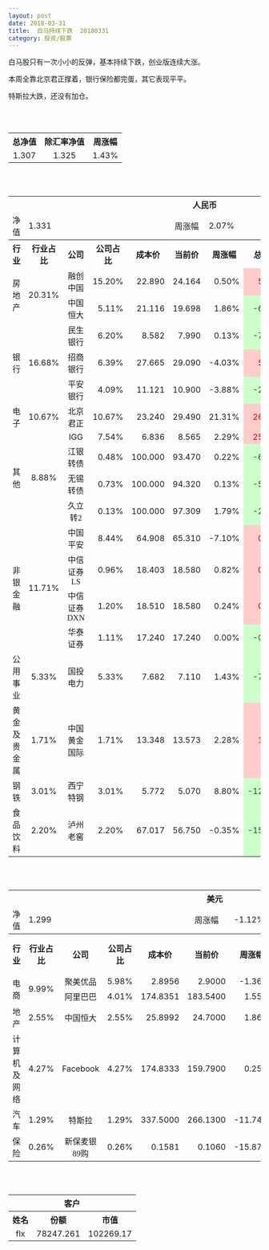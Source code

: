 ```yaml
---
layout: post
date: 2018-03-31
title:  白马持续下跌  20180331
category: 投资/股票
---
```


白马股只有一次小小的反弹，基本持续下跌，创业版连续大涨。

本周全靠北京君正撑着，银行保险都完蛋，其它表现平平。

特斯拉大跌，还没有加仓。

<br/>
<br/>

<table cellspacing="0" border="0">
	<tr>
		<th height="21" align="center"><font face="Noto Sans CJK SC Regular">总净值</font></th>
		<th align="center"><font face="Noto Sans CJK SC Regular">除汇率净值</font></th>
		<th align="center"><font face="Noto Sans CJK SC Regular">周涨幅</font></th>
	</tr>
	<tr>
		<td height="17" align="center" sdval="1.307" sdnum="1033;0;0.000">1.307</td>
		<td align="center" sdval="1.325" sdnum="1033;0;0.000">1.325</td>
		<td align="center" sdval="0.0143" sdnum="1033;0;0.00%">1.43%</td>
	</tr>
</table>
<br />
<br />
<table>
	<tr>
		<th colspan="11"  height="21" align="center" valign="middle"><font face="Noto Sans CJK SC Regular">人民币</font></th>
		</tr>
	<tr>
		<td height="17" align="center"><font face="Noto Sans CJK SC Regular">净值</font></td>
		<td colspan="4"  align="left" valign="middle" sdval="1.331" sdnum="1033;">1.331</td>
		<td align="center"><font face="Noto Sans CJK SC Regular">周涨幅</font></td>
		<td colspan="5"  align="left" valign="middle" sdval="0.0207" sdnum="1033;0;0.00%">2.07%</td>
		</tr>
	<tr>
		<th height="21" align="center" valign="middle"><font face="Noto Sans CJK SC Regular">行业</font></th>
		<th align="center" valign="middle"><font face="Noto Sans CJK SC Regular">行业占比</font></th>
		<th align="center"><font face="Noto Sans CJK SC Regular">公司</font></th>
		<th align="center"><font face="Noto Sans CJK SC Regular">公司占比</font></th>
		<th align="center"><font face="Noto Sans CJK SC Regular">成本价</font></th>
		<th align="center"><font face="Noto Sans CJK SC Regular">当前价</font></th>
		<th align="center"><font face="Noto Sans CJK SC Regular">周涨幅</font></th>
		<th align="center"><font face="Noto Sans CJK SC Regular">总涨幅</font></th>
		<th align="left"><font face="Noto Sans CJK SC Regular">下一阶梯</font></th>
		<th align="left"><font face="Noto Sans CJK SC Regular">浮动止损价</font></th>
		<th align="center"><font face="Noto Sans CJK SC Regular">止损价</font></th>
	</tr>
	<tr>
		<td rowspan="2"  height="34" align="center" valign="middle"><font face="Noto Sans CJK SC Regular">房地产</font></td>
		<td rowspan="2"  align="center" valign="middle" sdval="0.2031" sdnum="1033;0;0.00%">20.31%</td>
		<td align="center"><font face="Noto Sans CJK SC Regular">融创中国</font></td>
		<td align="right" sdval="0.152" sdnum="1033;0;0.00%">15.20%</td>
		<td align="right" sdval="22.89" sdnum="1033;0;0.000">22.890</td>
		<td align="right" sdval="24.16425" sdnum="1033;0;0.000">24.164</td>
		<td align="right" sdval="0.005" sdnum="1033;0;0.00%">0.50%</td>
		<td align="right" bgcolor="#FFCCCC" sdval="0.0542684141546526" sdnum="1033;0;0.00%"><font color="#CC0000">5.43%</font></td>
		<td align="right" sdval="28.6125" sdnum="1033;0;0.000">28.613</td>
		<td align="right" sdval="0" sdnum="1033;0;0.000">0.000</td>
		<td align="right" sdval="0" sdnum="1033;0;0.000">0.000</td>
	</tr>
	<tr>
		<td align="center"><font face="Noto Sans CJK SC Regular">中国恒大</font></td>
		<td align="right" sdval="0.0511" sdnum="1033;0;0.00%">5.11%</td>
		<td align="right" sdval="21.116" sdnum="1033;0;0.000">21.116</td>
		<td align="right" sdval="19.6982" sdnum="1033;0;0.000">19.698</td>
		<td align="right" sdval="0.0186" sdnum="1033;0;0.00%">1.86%</td>
		<td align="right" bgcolor="#CCFFCC" sdval="-0.0685433983709036" sdnum="1033;0;0.00%"><font color="#006600">-6.85%</font></td>
		<td align="right" sdval="26.395" sdnum="1033;0;0.000">26.395</td>
		<td align="right" sdval="0" sdnum="1033;0;0.000">0.000</td>
		<td align="right" sdval="0" sdnum="1033;0;0.000">0.000</td>
	</tr>
	<tr>
		<td rowspan="3"  height="51" align="center" valign="middle"><font face="Noto Sans CJK SC Regular">银行</font></td>
		<td rowspan="3"  align="center" valign="middle" sdval="0.1668" sdnum="1033;0;0.00%">16.68%</td>
		<td align="center"><font face="Noto Sans CJK SC Regular">民生银行</font></td>
		<td align="right" sdval="0.062" sdnum="1033;0;0.00%">6.20%</td>
		<td align="right" sdval="8.582" sdnum="1033;0;0.000">8.582</td>
		<td align="right" sdval="7.99" sdnum="1033;0;0.000">7.990</td>
		<td align="right" sdval="0.0013" sdnum="1033;0;0.00%">0.13%</td>
		<td align="right" bgcolor="#CCFFCC" sdval="-0.0703815893731067" sdnum="1033;0;0.00%"><font color="#006600">-7.04%</font></td>
		<td align="right" sdval="10.7275" sdnum="1033;0;0.000">10.728</td>
		<td align="right" sdval="0" sdnum="1033;0;0.000">0.000</td>
		<td align="right" sdval="0" sdnum="1033;0;0.000">0.000</td>
	</tr>
	<tr>
		<td align="center"><font face="Noto Sans CJK SC Regular">招商银行</font></td>
		<td align="right" sdval="0.0639" sdnum="1033;0;0.00%">6.39%</td>
		<td align="right" sdval="27.665" sdnum="1033;0;0.000">27.665</td>
		<td align="right" sdval="29.09" sdnum="1033;0;0.000">29.090</td>
		<td align="right" sdval="-0.0403" sdnum="1033;0;0.00%">-4.03%</td>
		<td align="right" bgcolor="#FFCCCC" sdval="0.0501091270558467" sdnum="1033;0;0.00%"><font color="#CC0000">5.01%</font></td>
		<td align="right" sdval="34.58125" sdnum="1033;0;0.000">34.581</td>
		<td align="right" sdval="0" sdnum="1033;0;0.000">0.000</td>
		<td align="right" sdval="0" sdnum="1033;0;0.000">0.000</td>
	</tr>
	<tr>
		<td align="center"><font face="Noto Sans CJK SC Regular">平安银行</font></td>
		<td align="right" sdval="0.0409" sdnum="1033;0;0.00%">4.09%</td>
		<td align="right" sdval="11.121" sdnum="1033;0;0.000">11.121</td>
		<td align="right" sdval="10.9" sdnum="1033;0;0.000">10.900</td>
		<td align="right" sdval="-0.0388" sdnum="1033;0;0.00%">-3.88%</td>
		<td align="right" bgcolor="#CCFFCC" sdval="-0.0212723136408597" sdnum="1033;0;0.00%"><font color="#006600">-2.13%</font></td>
		<td align="right" sdval="13.90125" sdnum="1033;0;0.000">13.901</td>
		<td align="right" sdval="0" sdnum="1033;0;0.000">0.000</td>
		<td align="right" sdval="0" sdnum="1033;0;0.000">0.000</td>
	</tr>
	<tr>
		<td height="17" align="center" valign="middle"><font face="Noto Sans CJK SC Regular">电子</font></td>
		<td align="center" valign="middle" sdval="0.1067" sdnum="1033;0;0.00%">10.67%</td>
		<td align="center"><font face="Noto Sans CJK SC Regular">北京君正</font></td>
		<td align="right" sdval="0.1067" sdnum="1033;0;0.00%">10.67%</td>
		<td align="right" sdval="23.24" sdnum="1033;0;0.000">23.240</td>
		<td align="right" sdval="29.49" sdnum="1033;0;0.000">29.490</td>
		<td align="right" sdval="0.2131" sdnum="1033;0;0.00%">21.31%</td>
		<td align="right" bgcolor="#FFCCCC" sdval="0.267532874354561" sdnum="1033;0;0.00%"><font color="#CC0000">26.75%</font></td>
		<td align="right" bgcolor="#CCFFCC" sdval="36.3125" sdnum="1033;0;0.000"><font color="#006600">36.313</font></td>
		<td align="right" bgcolor="#FFCCCC" sdval="26.726" sdnum="1033;0;0.000"><font color="#CC0000">26.726</font></td>
		<td align="right" bgcolor="#FFCCCC" sdval="26.726" sdnum="1033;0;0.000"><font color="#CC0000">26.726</font></td>
	</tr>
	<tr>
		<td rowspan="4"  height="73" align="center" valign="middle"><font face="Noto Sans CJK SC Regular">其他</font></td>
		<td rowspan="4"  align="center" valign="middle" sdval="0.0888" sdnum="1033;0;0.00%">8.88%</td>
		<td align="center">IGG</td>
		<td align="right" sdval="0.0754" sdnum="1033;0;0.00%">7.54%</td>
		<td align="right" sdval="6.83568" sdnum="1033;0;0.000">6.836</td>
		<td align="right" sdval="8.56515" sdnum="1033;0;0.000">8.565</td>
		<td align="right" sdval="0.0229" sdnum="1033;0;0.00%">2.29%</td>
		<td align="right" bgcolor="#FFCCCC" sdval="0.25160628467102" sdnum="1033;0;0.00%"><font color="#CC0000">25.16%</font></td>
		<td align="right" bgcolor="#CCFFCC" sdval="10.68075" sdnum="1033;0;0.000"><font color="#006600">10.681</font></td>
		<td align="right" bgcolor="#FFCCCC" sdval="7.861032" sdnum="1033;0;0.000"><font color="#CC0000">7.861</font></td>
		<td align="right" bgcolor="#FFCCCC" sdval="7.861" sdnum="1033;0;0.000"><font color="#CC0000">7.861</font></td>
	</tr>
	<tr>
		<td align="center"><font face="Noto Sans CJK SC Regular"> 江银转债</font></td>
		<td align="right" sdval="0.0048" sdnum="1033;0;0.00%">0.48%</td>
		<td align="right" sdval="100" sdnum="1033;0;0.000">100.000</td>
		<td align="right" sdval="93.47" sdnum="1033;0;0.000">93.470</td>
		<td align="right" sdval="0.0022" sdnum="1033;0;0.00%">0.22%</td>
		<td align="right" bgcolor="#CCFFCC" sdval="-0.0667000000000001" sdnum="1033;0;0.00%"><font color="#006600">-6.67%</font></td>
		<td align="right" sdval="125" sdnum="1033;0;0.000">125.000</td>
		<td align="right" sdval="0" sdnum="1033;0;0.000">0.000</td>
		<td align="right" sdval="0" sdnum="1033;0;0.000">0.000</td>
	</tr>
	<tr>
		<td align="center"><font face="Noto Sans CJK SC Regular">无锡转债</font></td>
		<td align="right" sdval="0.0073" sdnum="1033;0;0.00%">0.73%</td>
		<td align="right" sdval="100" sdnum="1033;0;0.000">100.000</td>
		<td align="right" sdval="94.32" sdnum="1033;0;0.000">94.320</td>
		<td align="right" sdval="0.0013" sdnum="1033;0;0.00%">0.13%</td>
		<td align="right" bgcolor="#CCFFCC" sdval="-0.0582000000000001" sdnum="1033;0;0.00%"><font color="#006600">-5.82%</font></td>
		<td align="right" sdval="125" sdnum="1033;0;0.000">125.000</td>
		<td align="right" sdval="0" sdnum="1033;0;0.000">0.000</td>
		<td align="right" sdval="0" sdnum="1033;0;0.000">0.000</td>
	</tr>
	<tr>
		<td align="center"><font face="Noto Sans CJK SC Regular">久立转2</font></td>
		<td align="right" sdval="0.0013" sdnum="1033;0;0.00%">0.13%</td>
		<td align="right" sdval="100" sdnum="1033;0;0.000">100.000</td>
		<td align="right" sdval="97.309" sdnum="1033;0;0.000">97.309</td>
		<td align="right" sdval="0.0179" sdnum="1033;0;0.00%">1.79%</td>
		<td align="right" bgcolor="#CCFFCC" sdval="-0.0283100000000001" sdnum="1033;0;0.00%"><font color="#006600">-2.83%</font></td>
		<td align="right" sdval="125" sdnum="1033;0;0.000">125.000</td>
		<td align="right" sdval="0" sdnum="1033;0;0.000">0.000</td>
		<td align="right" sdval="0" sdnum="1033;0;0.000">0.000</td>
	</tr>
	<tr>
		<td rowspan="4"  height="70" align="center" valign="middle"><font face="Noto Sans CJK SC Regular">非银金融</font></td>
		<td rowspan="4"  align="center" valign="middle" sdval="0.1171" sdnum="1033;0;0.00%">11.71%</td>
		<td align="center"><font face="Noto Sans CJK SC Regular">中国平安</font></td>
		<td align="right" sdval="0.0844" sdnum="1033;0;0.00%">8.44%</td>
		<td align="right" sdval="64.908" sdnum="1033;0;0.000">64.908</td>
		<td align="right" sdval="65.31" sdnum="1033;0;0.000">65.310</td>
		<td align="right" sdval="-0.071" sdnum="1033;0;0.00%">-7.10%</td>
		<td align="right" bgcolor="#FFCCCC" sdval="0.00479338140136809" sdnum="1033;0;0.00%"><font color="#CC0000">0.48%</font></td>
		<td align="right" sdval="81.135" sdnum="1033;0;0.000">81.135</td>
		<td align="right" sdval="0" sdnum="1033;0;0.000">0.000</td>
		<td align="right" bgcolor="#FFCCCC" sdval="60.18" sdnum="1033;0;0.000"><font color="#CC0000">60.180</font></td>
	</tr>
	<tr>
		<td align="center"><font face="Noto Sans CJK SC Regular">中信证券LS</font></td>
		<td align="right" sdval="0.0096" sdnum="1033;0;0.00%">0.96%</td>
		<td align="right" sdval="18.403" sdnum="1033;0;0.000">18.403</td>
		<td align="right" sdval="18.58" sdnum="1033;0;0.000">18.580</td>
		<td align="right" sdval="0.0082" sdnum="1033;0;0.00%">0.82%</td>
		<td align="right" bgcolor="#FFCCCC" sdval="0.0082179970656957" sdnum="1033;0;0.00%"><font color="#CC0000">0.82%</font></td>
		<td align="right" sdval="23.00375" sdnum="1033;0;0.000">23.004</td>
		<td align="right" sdval="0" sdnum="1033;0;0.000">0.000</td>
		<td align="right" sdval="0" sdnum="1033;0;0.000">0.000</td>
	</tr>
	<tr>
		<td align="center"><font face="Noto Sans CJK SC Regular">中信证券DXN</font></td>
		<td align="right" sdval="0.012" sdnum="1033;0;0.00%">1.20%</td>
		<td align="right" sdval="18.51" sdnum="1033;0;0.000">18.510</td>
		<td align="right" sdval="18.58" sdnum="1033;0;0.000">18.580</td>
		<td align="right" sdval="0.0024" sdnum="1033;0;0.00%">0.24%</td>
		<td align="right" bgcolor="#FFCCCC" sdval="0.00238173960021593" sdnum="1033;0;0.00%"><font color="#CC0000">0.24%</font></td>
		<td align="right" sdval="23.1375" sdnum="1033;0;0.000">23.138</td>
		<td align="right" sdval="0" sdnum="1033;0;0.000">0.000</td>
		<td align="right" sdval="0" sdnum="1033;0;0.000">0.000</td>
	</tr>
	<tr>
		<td align="center"><font face="Noto Sans CJK SC Regular">华泰证券</font></td>
		<td align="right" sdval="0.0111" sdnum="1033;0;0.00%">1.11%</td>
		<td align="right" sdval="17.24" sdnum="1033;0;0.000">17.240</td>
		<td align="right" sdval="17.24" sdnum="1033;0;0.000">17.240</td>
		<td align="right" sdval="0" sdnum="1033;0;0.00%">0.00%</td>
		<td align="right" bgcolor="#CCFFCC" sdval="-0.00140000000000007" sdnum="1033;0;0.00%"><font color="#006600">-0.14%</font></td>
		<td align="right" sdval="21.55" sdnum="1033;0;0.000">21.550</td>
		<td align="right" sdval="0" sdnum="1033;0;0.000">0.000</td>
		<td align="right" sdval="0" sdnum="1033;0;0.000">0.000</td>
	</tr>
	<tr>
		<td height="17" align="center"><font face="Noto Sans CJK SC Regular">公用事业</font></td>
		<td align="center" valign="middle" sdval="0.0533" sdnum="1033;0;0.00%">5.33%</td>
		<td align="center"><font face="Noto Sans CJK SC Regular">国投电力</font></td>
		<td align="right" sdval="0.0533" sdnum="1033;0;0.00%">5.33%</td>
		<td align="right" sdval="7.682" sdnum="1033;0;0.000">7.682</td>
		<td align="right" sdval="7.11" sdnum="1033;0;0.000">7.110</td>
		<td align="right" sdval="0.0143" sdnum="1033;0;0.00%">1.43%</td>
		<td align="right" bgcolor="#CCFFCC" sdval="-0.0758597760999741" sdnum="1033;0;0.00%"><font color="#006600">-7.59%</font></td>
		<td align="right" sdval="9.6025" sdnum="1033;0;0.000">9.603</td>
		<td align="right" sdval="0" sdnum="1033;0;0.000">0.000</td>
		<td align="right" sdval="0" sdnum="1033;0;0.000">0.000</td>
	</tr>
	<tr>
		<td height="17" align="center"><font face="Noto Sans CJK SC Regular">黄金及贵金属</font></td>
		<td align="center" valign="middle" sdval="0.0171" sdnum="1033;0;0.00%">1.71%</td>
		<td align="center"><font face="Noto Sans CJK SC Regular">中国黄金国际</font></td>
		<td align="right" sdval="0.0171" sdnum="1033;0;0.00%">1.71%</td>
		<td align="right" sdval="13.348" sdnum="1033;0;0.000">13.348</td>
		<td align="right" sdval="13.57345" sdnum="1033;0;0.000">13.573</td>
		<td align="right" sdval="0.0228" sdnum="1033;0;0.00%">2.28%</td>
		<td align="right" bgcolor="#FFCCCC" sdval="0.0154901708121065" sdnum="1033;0;0.00%"><font color="#CC0000">1.55%</font></td>
		<td align="right" sdval="16.685" sdnum="1033;0;0.000">16.685</td>
		<td align="right" sdval="0" sdnum="1033;0;0.000">0.000</td>
		<td align="right" sdval="0" sdnum="1033;0;0.000">0.000</td>
	</tr>
	<tr>
		<td height="17" align="center"><font face="Noto Sans CJK SC Regular">钢铁</font></td>
		<td align="center" valign="middle" sdval="0.0301" sdnum="1033;0;0.00%">3.01%</td>
		<td align="center"><font face="Noto Sans CJK SC Regular">西宁特钢</font></td>
		<td align="right" sdval="0.0301" sdnum="1033;0;0.00%">3.01%</td>
		<td align="right" sdval="5.772" sdnum="1033;0;0.000">5.772</td>
		<td align="right" sdval="5.07" sdnum="1033;0;0.000">5.070</td>
		<td align="right" sdval="0.088" sdnum="1033;0;0.00%">8.80%</td>
		<td align="right" bgcolor="#CCFFCC" sdval="-0.123021621621622" sdnum="1033;0;0.00%"><font color="#006600">-12.30%</font></td>
		<td align="right" sdval="7.215" sdnum="1033;0;0.000">7.215</td>
		<td align="right" sdval="0" sdnum="1033;0;0.000">0.000</td>
		<td align="right" sdval="0" sdnum="1033;0;0.000">0.000</td>
	</tr>
	<tr>
		<td height="17" align="center"><font face="Noto Sans CJK SC Regular">食品饮料</font></td>
		<td align="center" valign="middle" sdval="0.022" sdnum="1033;0;0.00%">2.20%</td>
		<td align="center"><font face="Noto Sans CJK SC Regular">泸州老窖</font></td>
		<td align="right" sdval="0.022" sdnum="1033;0;0.00%">2.20%</td>
		<td align="right" sdval="67.017" sdnum="1033;0;0.000">67.017</td>
		<td align="right" sdval="56.75" sdnum="1033;0;0.000">56.750</td>
		<td align="right" sdval="-0.0035" sdnum="1033;0;0.00%">-0.35%</td>
		<td align="right" bgcolor="#CCFFCC" sdval="-0.154599934345017" sdnum="1033;0;0.00%"><font color="#006600">-15.46%</font></td>
		<td align="right" sdval="83.77125" sdnum="1033;0;0.000">83.771</td>
		<td align="right" sdval="0" sdnum="1033;0;0.000">0.000</td>
		<td align="right" sdval="0" sdnum="1033;0;0.000">0.000</td>
	</tr>
</table>
<br />
<br />
<table>
	<tr>
		<th colspan="11"  height="21" align="center" valign="middle"><font face="Noto Sans CJK SC Regular">美元</font></th>
		</tr>
	<tr>
		<td height="17" align="center"><font face="Noto Sans CJK SC Regular">净值</font></td>
		<td colspan="4"  align="left" valign="middle" sdval="1.299" sdnum="1033;">1.299</td>
		<td align="center"><font face="Noto Sans CJK SC Regular">周涨幅</font></td>
		<td colspan="5"  align="left" valign="middle" sdval="-0.0112" sdnum="1033;0;0.00%">-1.12%</td>
		</tr>
	<tr>
		<th height="21" align="center" valign="middle"><font face="Noto Sans CJK SC Regular">行业</font></th>
		<th align="center" valign="middle"><font face="Noto Sans CJK SC Regular">行业占比</font></th>
		<th align="center"><font face="Noto Sans CJK SC Regular">公司</font></th>
		<th align="center"><font face="Noto Sans CJK SC Regular">公司占比</font></th>
		<th align="center"><font face="Noto Sans CJK SC Regular">成本价</font></th>
		<th align="center"><font face="Noto Sans CJK SC Regular">当前价</font></th>
		<th align="center"><font face="Noto Sans CJK SC Regular">周涨幅</font></th>
		<th align="center"><font face="Noto Sans CJK SC Regular">总涨幅</font></th>
		<th align="left"><font face="Noto Sans CJK SC Regular">下一阶梯</font></th>
		<th align="left"><font face="Noto Sans CJK SC Regular">浮动止损价</font></th>
		<th align="center"><font face="Noto Sans CJK SC Regular">止损价</font></th>
	</tr>
	<tr>
		<td rowspan="2"  height="34" align="center" valign="middle"><font face="Noto Sans CJK SC Regular">电商</font></td>
		<td rowspan="2"  align="center" valign="middle" sdval="0.0999" sdnum="1033;0;0.00%">9.99%</td>
		<td align="center" sdnum="1033;0;0.00%"><font face="Noto Sans CJK SC Regular">聚美优品</font></td>
		<td align="right" sdval="0.0598" sdnum="1033;0;0.00%">5.98%</td>
		<td align="right" sdval="2.8956" sdnum="1033;0;0.0000">2.8956</td>
		<td align="right" sdval="2.9" sdnum="1033;0;0.0000">2.9000</td>
		<td align="right" sdval="-0.0136" sdnum="1033;0;0.00%">-1.36%</td>
		<td align="right" bgcolor="#FFCCCC" sdval="0.000119546898742939" sdnum="1033;0;0.00%"><font color="#CC0000">0.01%</font></td>
		<td align="right" sdval="3.6195" sdnum="1033;0;0.000">3.620</td>
		<td align="right" sdval="0" sdnum="1033;0;0.000">0.000</td>
		<td align="right" sdval="0" sdnum="1033;0;0.000">0.000</td>
	</tr>
	<tr>
		<td align="center" sdnum="1033;0;0.00%"><font face="Noto Sans CJK SC Regular">阿里巴巴</font></td>
		<td align="right" sdval="0.0401" sdnum="1033;0;0.00%">4.01%</td>
		<td align="right" sdval="174.8351" sdnum="1033;0;0.0000">174.8351</td>
		<td align="right" sdval="183.54" sdnum="1033;0;0.0000">183.5400</td>
		<td align="right" sdval="0.0155" sdnum="1033;0;0.00%">1.55%</td>
		<td align="right" bgcolor="#FFCCCC" sdval="0.0483892013674598" sdnum="1033;0;0.00%"><font color="#CC0000">4.84%</font></td>
		<td align="right" sdval="218.543875" sdnum="1033;0;0.000">218.544</td>
		<td align="right" sdval="0" sdnum="1033;0;0.000">0.000</td>
		<td align="right" sdval="0" sdnum="1033;0;0.000">0.000</td>
	</tr>
	<tr>
		<td height="17" align="center" valign="middle"><font face="Noto Sans CJK SC Regular">地产</font></td>
		<td align="center" sdval="0.0255" sdnum="1033;0;0.00%">2.55%</td>
		<td align="center" sdnum="1033;0;0.00%"><font face="Noto Sans CJK SC Regular">中国恒大</font></td>
		<td align="right" sdval="0.0255" sdnum="1033;0;0.00%">2.55%</td>
		<td align="right" sdval="25.8992" sdnum="1033;0;0.0000">25.8992</td>
		<td align="right" sdval="24.7" sdnum="1033;0;0.0000">24.7000</td>
		<td align="right" sdval="0.0186" sdnum="1033;0;0.00%">1.86%</td>
		<td align="right" bgcolor="#CCFFCC" sdval="-0.0477025884969421" sdnum="1033;0;0.00%"><font color="#006600">-4.77%</font></td>
		<td align="right" sdval="32.374" sdnum="1033;0;0.000">32.374</td>
		<td align="right" sdval="0" sdnum="1033;0;0.000">0.000</td>
		<td align="right" sdval="0" sdnum="1033;0;0.000">0.000</td>
	</tr>
	<tr>
		<td height="17" align="center"><font face="Noto Sans CJK SC Regular">计算机及网络</font></td>
		<td align="center" sdval="0.0427" sdnum="1033;0;0.00%">4.27%</td>
		<td align="center" sdnum="1033;0;0.00%">Facebook</td>
		<td align="right" sdval="0.0427" sdnum="1033;0;0.00%">4.27%</td>
		<td align="right" sdval="174.8333" sdnum="1033;0;0.0000">174.8333</td>
		<td align="right" sdval="159.79" sdnum="1033;0;0.0000">159.7900</td>
		<td align="right" sdval="0.0025" sdnum="1033;0;0.00%">0.25%</td>
		<td align="right" bgcolor="#CCFFCC" sdval="-0.0874436770340663" sdnum="1033;0;0.00%"><font color="#006600">-8.74%</font></td>
		<td align="right" sdval="218.541625" sdnum="1033;0;0.000">218.542</td>
		<td align="right" sdval="0" sdnum="1033;0;0.000">0.000</td>
		<td align="right" sdval="0" sdnum="1033;0;0.000">0.000</td>
	</tr>
	<tr>
		<td height="17" align="center"><font face="Noto Sans CJK SC Regular">汽车</font></td>
		<td align="center" sdval="0.0129" sdnum="1033;0;0.00%">1.29%</td>
		<td align="center" sdnum="1033;0;0.00%"><font face="Noto Sans CJK SC Regular">特斯拉</font></td>
		<td align="right" sdval="0.0129" sdnum="1033;0;0.00%">1.29%</td>
		<td align="right" sdval="337.5" sdnum="1033;0;0.0000">337.5000</td>
		<td align="right" sdval="266.13" sdnum="1033;0;0.0000">266.1300</td>
		<td align="right" sdval="-0.1174" sdnum="1033;0;0.00%">-11.74%</td>
		<td align="right" bgcolor="#CCFFCC" sdval="-0.212866666666667" sdnum="1033;0;0.00%"><font color="#006600">-21.29%</font></td>
		<td align="right" sdval="421.875" sdnum="1033;0;0.000">421.875</td>
		<td align="right" sdval="0" sdnum="1033;0;0.000">0.000</td>
		<td align="right" sdval="0" sdnum="1033;0;0.000">0.000</td>
	</tr>
	<tr>
		<td height="22" align="center"><font face="Noto Sans CJK SC Regular">  保险</font></td>
		<td align="center" sdval="0.0026" sdnum="1033;0;0.00%">0.26%</td>
		<td align="center" sdnum="1033;0;0.00%"><font face="Noto Sans CJK SC Regular">新保麦银89购</font></td>
		<td align="right" sdval="0.0026" sdnum="1033;0;0.00%">0.26%</td>
		<td align="right" sdval="0.15809" sdnum="1033;0;0.0000">0.1581</td>
		<td align="right" sdval="0.106" sdnum="1033;0;0.0000">0.1060</td>
		<td align="right" sdval="-0.1587" sdnum="1033;0;0.00%">-15.87%</td>
		<td align="right" bgcolor="#CCFFCC" sdval="-0.3478" sdnum="1033;0;0.00%"><font color="#006600">-34.78%</font></td>
		<td align="right" sdval="0.1976125" sdnum="1033;0;0.000">0.198</td>
		<td align="right" sdval="0" sdnum="1033;0;0.000">0.000</td>
		<td align="right" sdval="0" sdnum="1033;0;0.000">0.000</td>
	</tr>
</table>
<br />
<br />
<table>
	<tr>
		<th colspan="11"  height="21" align="center" valign="middle"><font face="Noto Sans CJK SC Regular">客户</font></th>
		</tr>
	<tr>
		<th height="21" align="center"><font face="Noto Sans CJK SC Regular">姓名</font></th>
		<th align="center"><font face="Noto Sans CJK SC Regular">份额</font></th>
		<th align="center"><font face="Noto Sans CJK SC Regular">市值</font></th>
	</tr>
	<tr>
		<td height="17" align="center">flx</td>
		<td align="center" sdval="78247.261" sdnum="1033;">78247.261</td>
		<td align="center" sdval="102269.170127" sdnum="1033;0;0.00">102269.17</td>
	</tr>
</table>
